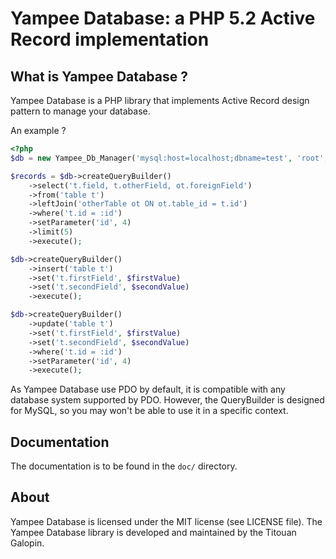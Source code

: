 Yampee Database: a PHP 5.2 Active Record implementation
=============================================================

What is Yampee Database ?
----------------------------

Yampee Database is a PHP library that implements Active Record design
pattern to manage your database.

An example ?

``` php
<?php
$db = new Yampee_Db_Manager('mysql:host=localhost;dbname=test', 'root', '');

$records = $db->createQueryBuilder()
	->select('t.field, t.otherField, ot.foreignField')
	->from('table t')
	->leftJoin('otherTable ot ON ot.table_id = t.id')
	->where('t.id = :id')
	->setParameter('id', 4)
	->limit(5)
	->execute();

$db->createQueryBuilder()
	->insert('table t')
	->set('t.firstField', $firstValue)
	->set('t.secondField', $secondValue)
	->execute();

$db->createQueryBuilder()
	->update('table t')
	->set('t.firstField', $firstValue)
	->set('t.secondField', $secondValue)
	->where('t.id = :id')
	->setParameter('id', 4)
	->execute();
```

As Yampee Database use PDO by default, it is compatible with any database system supported by PDO.
However, the QueryBuilder is designed for MySQL, so you may won't be able to use it in a specific context.

Documentation
-------------

The documentation is to be found in the `doc/` directory.

About
-------

Yampee Database is licensed under the MIT license (see LICENSE file).
The Yampee Database library is developed and maintained by the Titouan Galopin.
